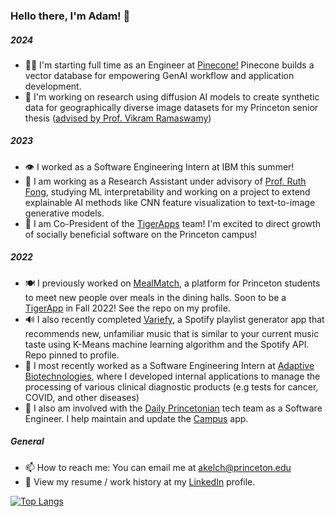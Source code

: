 
<!--
**akelch11/akelch11** is a ✨ _special_ ✨ repository because its `README.md` (this file) appears on your GitHub profile.

Here are some ideas to get you started:

- 🔭 I’m currently working on ...
- 🌱 I’m currently learning ...
- 👯 I’m looking to collaborate on ...
- 🤔 I’m looking for help with ...
- 💬 Ask me about ...
- 📫 How to reach me: ...
- 😄 Pronouns: ...
- ⚡ Fun fact: ...
-->


### Hello there, I'm Adam! 👋
##### 2024

- 🌲🍦 I'm starting full time as an Engineer at [Pinecone!](https://www.pinecone.io/) Pinecone builds a vector database for empowering GenAI workflow and application development.
- 🔎 I'm working on research using diffusion AI models to create synthetic data for geographically diverse image datasets for my Princeton senior thesis ([advised by Prof. Vikram Ramaswamy](https://www.cs.princeton.edu/~vr23/))



##### 2023
- 👁️ I worked as a Software Engineering Intern at IBM this summer!
- 🔎 I am working as a Research Assistant under advisory of [Prof. Ruth Fong](https://ruthfong.com), studying ML interpretability and working on a project to extend explainable AI methods like CNN feature visualization to text-to-image generative models.
- 🐅 I am Co-President of the [TigerApps](https://tigerapps.org/#about) team! I'm excited to direct growth of socially beneficial software on the Princeton campus!


##### 2022
- 🍽️ I previously worked on [MealMatch](https://mealmatch-app.herokuapp.com), a platform for Princeton students to meet new people over meals in the dining halls. Soon to be a [TigerApp](https://tigerapps.org) in Fall 2022! See the repo on my profile.
- 🔊 I also recently completed [Variefy](https://variefy.herokuapp.com), a Spotify playlist generator app that recommends new, unfamiliar music that is similar to your current music taste using K-Means machine learning algorithm and the Spotify API. Repo pinned to profile.
- 🧬 I most recently worked as a Software Engineering Intern at [Adaptive Biotechnologies](https://www.adaptivebiotech.com/), where I developed internal applications to manage the processing of various clinical diagnostic products (e.g tests for cancer, COVID, and other diseases)
- 📰 I also am involved with the [Daily Princetonian](https://www.dailyprincetonian.com/) tech team as a Software Engineer. I help maintain and update the [Campus](https://www.prince.buzz/) app.




<!-- - 🌱 I’m currently learning ...
- 👯 I’m looking to collaborate on ... -->
<!-- - 🤔 I’m looking for help with ...
- 💬 Ask me abou... -->

##### General
- 📫 How to reach me: You can email me at akelch@princeton.edu
- 👔 View my resume / work history at my [LinkedIn](https://www.linkedin.com/in/adam-kelch) profile.

[![Top Langs](https://github-readme-stats.vercel.app/api/top-langs/?username=akelch11&count_private=true&theme=tokyonight&hide=css,dockerfile)](https://github.com/akelch11)
<!-- - 😄 Pronouns: ...





<a href = "https://github.com/akelch11/akelch11/">
  <img align="center" src="https://github-readme-stats.vercel.app/api?username=akelch11&count_private=true&show_icons=false&theme=tokyonight&border_color=#ffffff" />
</a>

<br/>
  <a href = "https://github.com/akelch11/akelch11/">
  <img align="center" src="https://github-readme-stats.vercel.app/api/top-langs/?username=akelch11&layout=compact&count_private=true&theme=tokyonight&hide=procfile&border_color=#fffffa" />
  </a>
- ⚡ Fun fact: ... -->


